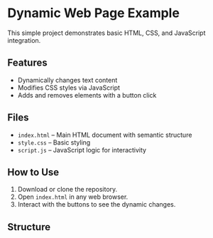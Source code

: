 # Dynamic Web Page Example

This simple project demonstrates basic HTML, CSS, and JavaScript integration.

## Features

- Dynamically changes text content
- Modifies CSS styles via JavaScript
- Adds and removes elements with a button click

## Files

- `index.html` – Main HTML document with semantic structure
- `style.css` – Basic styling
- `script.js` – JavaScript logic for interactivity

## How to Use

1. Download or clone the repository.
2. Open `index.html` in any web browser.
3. Interact with the buttons to see the dynamic changes.

## Structure
